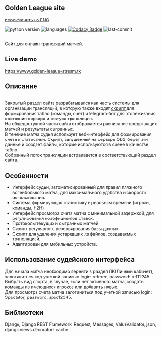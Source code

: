## Golden League site                       
[переключить на ENG](README.md)

![python version](https://img.shields.io/badge/python-3.8.56-brightgreen)
![languages](https://img.shields.io/github/languages/top/geekk0/Golden_League_site)
[![Codacy Badge](https://app.codacy.com/project/badge/Grade/3cc6c94a88dd41be9b84faf38e378752)](https://www.codacy.com/gh/geekk0/Golden_League_site/dashboard?utm_source=github.com&amp;utm_medium=referral&amp;utm_content=geekk0/BRIO_assistant&amp;utm_campaign=Badge_Grade)
![last-commit](https://img.shields.io/github/last-commit/geekk0/Golden_League_site)

<br>Сайт для онлайн трансляций матчей.

## Live demo
https://www.golden-league-stream.tk

## Описание
<br>Закрытый раздел сайта разрабатывался как часть системы для организации трансляций, в которую также входят [скрипт](https://github.com/geekk0/Golden_League_captions) для формирования табло (команды, счет) и telegram-бот для отслеживания состояния сервера и статуса трансляции.
<br>На общедоступной части сайта отображается расписание предстоящих матчей и результаты сыгранных.
<br>В течение матча судья использует веб-интерфейс для формирования счета и статистики. Скрипт, запущенный на сервере OBS, берет эти данные и создает файлы, которые используются в сцене в качестве табло.
<br>Собранный поток трансляции встраивается в соответствующий раздел сайта.

## Особенности
 
- Интерфейс судьи, автоматизированный для правил пляжного волейбольного матча, для максимального удобства и скорости использования.
- Система формирующая статистику в реальном времени (игроки, команды, H2H)
- Интерфейс просмотра счета матча с минимальной задержкой, для регулирования коэффициентов ставок.
- Протоколы текущих и сыгранных матчей
- Скрипт регулярного резервирования базы данных
- Скрипт для удаления устаревших .ts файлов, создаваемых трансляцией.
- Адаптирован для мобильных устройств.

## Использование судейского интерфейса

Для начала матча необходимо перейти в раздел ЛК(Личный кабинет), залогиниться под учетной записью login: referee, password: ref12345.
<br>Выбрать вид спорта, в случае, если нет активного матча, создать команды из имеющихся игроков или добавить новых.
<br>Для просмотра счета матча залогиниться под учетной записью login: Spectator, password: spec12345.


## Библиотеки

Django, Django REST Framework.
Request, Messages, ValueValidator, json, django.views.decorators.cache
